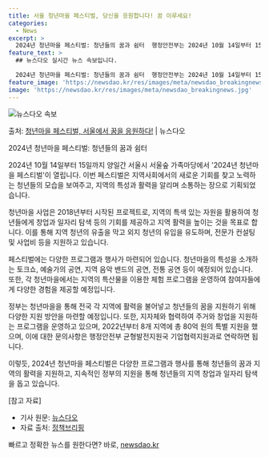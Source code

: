 ```yaml
---
title: 서울 청년마을 페스티벌, 당신을 응원합니다! 꿈 이루세요!
categories:
  - News
excerpt: >
  2024년 청년마을 페스티벌: 청년들의 꿈과 쉼터  행정안전부는 2024년 10월 14일부터 15일까지 양일…
feature_text: >
  ## 뉴스다오 실시간 뉴스 속보입니다.

  2024년 청년마을 페스티벌: 청년들의 꿈과 쉼터  행정안전부는 2024년 10월 14일부터 15일까지 양일…
feature_image: 'https://newsdao.kr/res/images/meta/newsdao_breakingnews.jpg'
image: 'https://newsdao.kr/res/images/meta/newsdao_breakingnews.jpg'
---
```


![뉴스다오 속보](https://newsdao.kr/res/images/meta/newsdao_breakingnews.jpg)

<p>출처: <a href="https://newsdao.kr/4238" rel="dofollow">청년마을 페스티벌, 서울에서 꿈을 응원하다!</a> | 뉴스다오</p>

2024년 청년마을 페스티벌: 청년들의 꿈과 쉼터

2024년 10월 14일부터 15일까지 양일간 서울시 서울숲 가족마당에서 '2024년 청년마을 페스티벌'이 열립니다. 이번 페스티벌은 지역사회에서의 새로운 기회를 찾고 노력하는 청년들의 모습을 보여주고, 지역의 특성과 활력을 알리며 소통하는 장으로 기획되었습니다.

청년마을 사업은 2018년부터 시작된 프로젝트로, 지역의 특색 있는 자원을 활용하여 청년들에게 창업과 일자리 탐색 등의 기회를 제공하고 지역 활력을 높이는 것을 목표로 합니다. 이를 통해 지역 청년의 유출을 막고 외지 청년의 유입을 유도하며, 전문가 컨설팅 및 사업비 등을 지원하고 있습니다.

페스티벌에는 다양한 프로그램과 행사가 마련되어 있습니다. 청년마을의 특성을 소개하는 토크쇼, 예술가의 공연, 지역 음악 밴드의 공연, 전통 공연 등이 예정되어 있습니다. 또한, 각 청년마을에서는 지역의 특산물을 이용한 체험 프로그램을 운영하여 참여자들에게 다양한 경험을 제공할 예정입니다.

정부는 청년마을을 통해 전국 각 지역에 활력을 불어넣고 청년들의 꿈을 지원하기 위해 다양한 지원 방안을 마련할 예정입니다. 또한, 지자체와 협력하여 주거와 창업을 지원하는 프로그램을 운영하고 있으며, 2022년부터 8개 지역에 총 80억 원의 특별 지원을 했으며, 이에 대한 문의사항은 행정안전부 균형발전지원국 기업협력지원과로 연락하면 됩니다.

이렇듯, 2024년 청년마을 페스티벌은 다양한 프로그램과 행사를 통해 청년들의 꿈과 지역의 활력을 지원하고, 지속적인 정부의 지원을 통해 청년들의 지역 창업과 일자리 탐색을 돕고 있습니다.

[참고 자료]
- 기사 원문: [뉴스다오](https://newsdao.kr/4238)
- 자료 출처: [정책브리핑](www.korea.kr) 

빠르고 정확한 뉴스를 원한다면? 바로, <a href="https://newsdao.kr" rel="dofollow">newsdao.kr</a>


